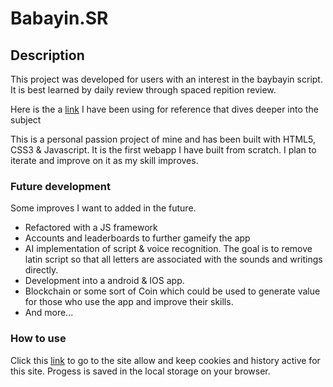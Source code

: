# Babayin.SR

## Description

This project was developed for users with an interest in the baybayin script. It is best learned by daily review through spaced repition review. 

Here is the a [link](http://paulmorrow.ca/bayeng1.htm) I have been using for reference that dives deeper into the subject

This is a personal passion project of mine and has been built with HTML5, CSS3 & Javascript. It is the first webapp I have built from scratch. I plan to iterate and improve on it as my skill improves.

### Future development

Some improves I want to added in the future.

- Refactored with a JS framework
- Accounts and leaderboards to further gameify the app
- AI implementation of script & voice recognition. The goal is to remove latin script so that all letters are associated with the sounds and writings directly.
- Development into a android & IOS app.
- Blockchain or some sort of Coin which could be used to generate value for those who use the app and improve their skills.
- And more...

### How to use

Click this [link](https://philjg.github.io/babayin/) to go to the site
allow and keep cookies and history active for this site. Progess is saved in the local storage on your browser.
